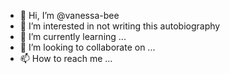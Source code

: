 - 👋 Hi, I’m @vanessa-bee
- 👀 I’m interested in not writing this autobiography
- 🌱 I’m currently learning ...
- 💞️ I’m looking to collaborate on ...
- 📫 How to reach me ...

<!---
vanessa-bee/vanessa-bee is a ✨ special ✨ repository because its `README.md` (this file) appears on your GitHub profile.
You can click the Preview link to take a look at your changes.
--->
